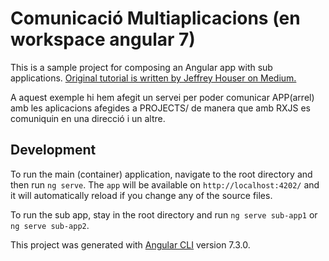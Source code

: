 # Comunicació Multiaplicacions (en workspace angular 7)

This is a sample project for composing an Angular app with sub applications. [Original tutorial is written by Jeffrey Houser on Medium.](https://medium.com/disney-streaming/combining-multiple-angular-applications-into-a-single-one-e87d530d6527)

A aquest exemple hi hem afegit un servei per poder comunicar APP(arrel) amb les aplicacions afegides a PROJECTS/
de manera que amb RXJS es comuniquin en una direcció i un altre.

## Development

To run the main (container) application, navigate to the root directory and then run `ng serve`.
The `app` will be available on `http://localhost:4202/` and it will automatically reload if you change any of the source files.

To run the sub app, stay in the root directory and run `ng serve sub-app1` or `ng serve sub-app2`.

This project was generated with [Angular CLI](https://github.com/angular/angular-cli) version 7.3.0.
